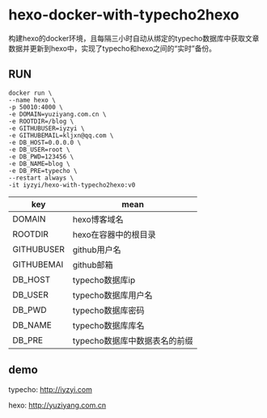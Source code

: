 # hexo-docker-with-typecho2hexo

构建hexo的docker环境，且每隔三小时自动从绑定的typecho数据库中获取文章数据并更新到hexo中，实现了typecho和hexo之间的“实时”备份。

## RUN

```
docker run \
--name hexo \
-p 50010:4000 \
-e DOMAIN=yuziyang.com.cn \
-e ROOTDIR=/blog \
-e GITHUBUSER=iyzyi \
-e GITHUBEMAIL=kljxn@qq.com \
-e DB_HOST=0.0.0.0 \
-e DB_USER=root \
-e DB_PWD=123456 \
-e DB_NAME=blog \
-e DB_PRE=typecho \
--restart always \
-it iyzyi/hexo-with-typecho2hexo:v0
```

| key        | mean                          |
| ---------- | ----------------------------- |
| DOMAIN     | hexo博客域名                  |
| ROOTDIR    | hexo在容器中的根目录          |
| GITHUBUSER | github用户名                  |
| GITHUBEMAI | github邮箱                    |
| DB_HOST    | typecho数据库ip               |
| DB_USER    | typecho数据库用户名           |
| DB_PWD     | typecho数据库密码             |
| DB_NAME    | typecho数据库库名             |
| DB_PRE     | typecho数据库中数据表名的前缀 |

## demo

typecho: <http://iyzyi.com>

hexo: <http://yuziyang.com.cn>


